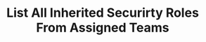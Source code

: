 ---
layout: queryPage
title: List All Inherited Securirty Roles From Assigned Teams
tablePlural: systemusers 
queryName: My-Inherited-Roles-From-Assigned-Teams
---